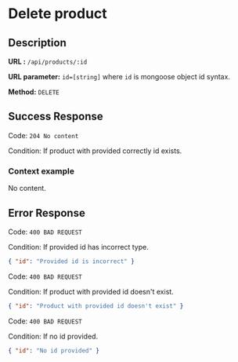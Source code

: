 # Delete product

## Description

<b>URL :</b> `/api/products/:id`

<b>URL parameter:</b> `id=[string]` where `id` is mongoose object id syntax.

<b>Method:</b> `DELETE`

## Success Response

Code: `204 No content`

Condition: If product with provided correctly id exists.

### Context example

No content.

## Error Response

Code: `400 BAD REQUEST`

Condition: If provided id has incorrect type.

```json
{ "id": "Provided id is incorrect" }
```

Code: `400 BAD REQUEST`

Condition: If product with provided id doesn't exist.

```json
{ "id": "Product with provided id doesn't exist" }
```

Code: `400 BAD REQUEST`

Condition: If no id provided.

```json
{ "id": "No id provided" }
```
